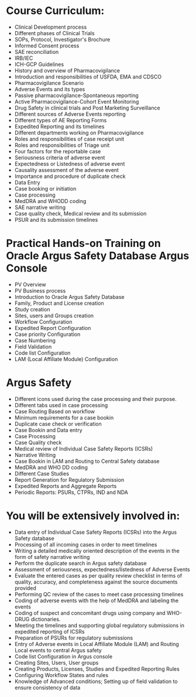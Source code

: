 # Course Curriculum:

- Clinical Development process
- Different phases of Clinical Trials
- SOPs, Protocol, Investigator's Brochure
- Informed Consent process
- SAE reconciliation
- IRB/IEC
- ICH-GCP Guidelines
- History and overview of Pharmacovigilance
- Introduction and responsibilities of USFDA, EMA and CDSCO
- Pharmacovigilance Scenario
- Adverse Events and its types
- Passive pharmacovigilance-Spontaneous reporting
- Active Pharmacovigilance-Cohort Event Monitoring
- Drug Safety in clinical trials and Post Marketing Surveillance
- Different sources of Adverse Events reporting
- Different types of AE Reporting Forms
- Expedited Reporting and its timelines
- Different departments working on Pharmacovigilance
- Roles and responsibilities of case receipt unit
- Roles and responsibilities of Triage unit
- Four factors for the reportable case
- Seriousness criteria of adverse event
- Expectedness or Listedness of adverse event
- Causality assessment of the adverse event
- Importance and procedure of duplicate check
- Data Entry
- Case booking or initiation
- Case processing
- MedDRA and WHODD coding
- SAE narrative writing
- Case quality check, Medical review and its submission
- PSUR and its submission timelines

# Practical Hands-on Training on Oracle Argus Safety Database Argus Console

- PV Overview
- PV Business process
- Introduction to Oracle Argus Safety Database
- Family, Product and License creation
- Study creation
- Sites, users and Groups creation
- Workflow Configuration
- Expedited Report Configuration
- Case priority Configuration
- Case Numbering
- Field Validation
- Code list Configuration
- LAM (Local Affiliate Module) Configuration

# Argus Safety

- Different icons used during the case processing and their purpose.
- Different tabs used in case processing
- Case Routing Based on workflow
- Minimum requirements for a case bookin
- Duplicate case check or verification
- Case Bookin and Data entry
- Case Processing
- Case Quality check
- Medical review of Individual Case Safety Reports (ICSRs)
- Narrative Writing
- Case Bookin in LAM and Routing to Central Safety database
- MedDRA and WHO DD coding
- Different Case Studies
- Report Generation for Regulatory Submission
- Expedited Reports and Aggregate Reports
- Periodic Reports: PSURs, CTPRs, IND and NDA

# You will be extensively involved in:

- Data entry of Individual Case Safety Reports (ICSRs) into the Argus Safety database
- Processing of all incoming cases in order to meet timelines
- Writing a detailed medically oriented description of the events in the form of safety narrative writing
- Perform the duplicate search in Argus safety database
- Assessment of seriousness, expectedness/listedness of Adverse Events
- Evaluate the entered cases as per quality review checklist in terms of quality, accuracy, and completeness against the source documents provided
- Performing QC review of the cases to meet case processing timelines
- Coding of adverse events with the help of MedDRA and labeling the events
- Coding of suspect and concomitant drugs using company and WHO-DRUG dictionaries.
- Meeting the timelines and supporting global regulatory submissions in expedited reporting of ICSRs
- Preparation of PSURs for regulatory submissions
- Entry of Adverse events in Local Affiliate Module (LAM) and Routing Local events to central Argus safety
- Code list Configuration in Argus console
- Creating Sites, Users, User groups
- Creating Products, Licenses, Studies and Expedited Reporting Rules
- Configuring Workflow States and rules
- Knowledge of Advanced conditions; Setting up of field validation to ensure consistency of data
